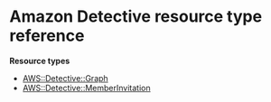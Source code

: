 # Amazon Detective resource type reference<a name="AWS_Detective"></a>

**Resource types**

- [AWS::Detective::Graph](aws-resource-detective-graph.md)
- [AWS::Detective::MemberInvitation](aws-resource-detective-memberinvitation.md)
